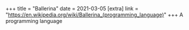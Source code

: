 +++
title = "Ballerina"
date = 2021-03-05
[extra]
link = "https://en.wikipedia.org/wiki/Ballerina_(programming_language)"
+++
A programming language


